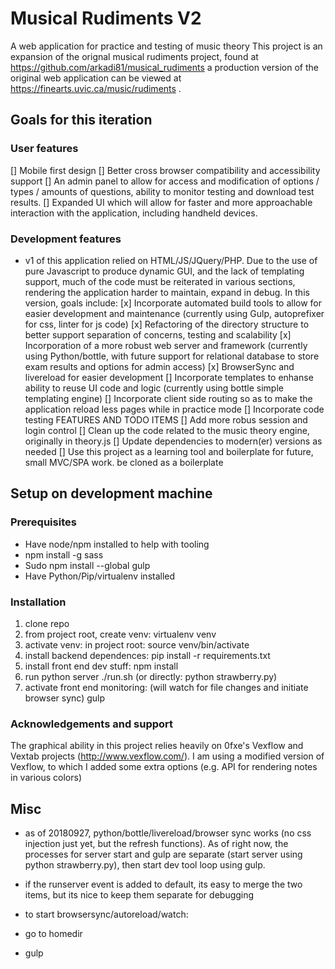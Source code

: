 # Musical Rudiments V2

A web application for practice and testing of music theory
This project is an expansion of the orignal musical rudiments project, found at https://github.com/arkadi81/musical_rudiments a production version of the original web application can be viewed at https://finearts.uvic.ca/music/rudiments .

## Goals for this iteration
### User features
[] Mobile first design
[] Better cross browser compatibility and accessibility support
[] An admin panel to allow for access and modification of options / types / amounts of questions, ability to monitor testing and download test results.
[] Expanded UI which will allow for faster and more approachable interaction with the application, including handheld devices.

### Development features
* v1 of this application relied on HTML/JS/JQuery/PHP. Due to the use of pure Javascript to produce dynamic GUI, and the lack of templating support, much of the code must be reiterated in various sections, rendering the application harder to maintain, expand in debug. In this version, goals include:
[x] Incorporate automated build tools to allow for easier development and maintenance (currently using Gulp, autoprefixer for css, linter for js code)
[x] Refactoring of the directory structure to better support separation of concerns, testing and scalability
[x] Incorporation of a more robust web server and framework (currently using Python/bottle, with future support for relational database to store exam results and options for admin access)
[x] BrowserSync and livereload for easier development
[] Incorporate templates to enhanse ability to reuse UI code and logic (currently using bottle simple templating engine)
[] Incorporate client side routing so as to make the application reload less pages while in practice mode
[] Incorporate code testing
FEATURES AND TODO ITEMS
[] Add more robus session and login control
[] Clean up the code related to the music theory engine, originally in theory.js
[] Update dependencies to modern(er) versions as needed
[] Use this project as a learning tool and boilerplate for future, small MVC/SPA work.  be cloned as a boilerplate

## Setup on development machine

### Prerequisites
* Have node/npm installed to help with tooling
* npm install -g sass
* Sudo npm install --global gulp
* Have Python/Pip/virtualenv installed


### Installation 
1. clone repo
2. from project root, create venv: virtualenv venv
3. activate venv: in project root: source venv/bin/activate
3. install backend dependences: pip install -r requirements.txt
4. install front end dev stuff: npm install
5. run python server ./run.sh (or directly: python strawberry.py)
6. activate front end monitoring: (will watch for file changes and initiate browser sync) gulp

### Acknowledgements and support
The graphical ability in this project relies heavily on 0fxe's Vexflow and Vextab projects (http://www.vexflow.com/). I am using a modified version of Vexflow, to which I added some extra options (e.g. API for rendering notes in various colors)

## Misc
* as of 20180927, python/bottle/livereload/browser sync works (no css injection just yet, but the refresh functions). As of right now, the processes for server start and gulp are separate (start server using python strawberry.py), then start dev tool loop using gulp.

* if the runserver event is added to default, its easy to merge the two items, but its nice to keep them separate for debugging
 

* to start browsersync/autoreload/watch:
* go to homedir
* gulp